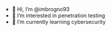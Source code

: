 - 👋 Hi, I’m @imbrogno93
- 👀 I’m interested in penetration testing
- 🌱 I’m currently learning cybersecurity
